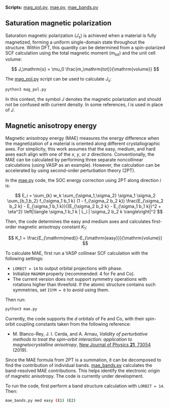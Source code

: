 **Scripts:** [mag_pol.py](https://github.com/tangzhao20/dftscr/blob/main/src/mag_pol.py), [mae.py](https://github.com/tangzhao20/dftscr/blob/main/src/mae.py), [mae_bands.py](https://github.com/tangzhao20/dftscr/blob/main/src/mae_bands.py)

## Saturation magnetic polarization

Saturation magnetic polarization (*J*<sub>s</sub>) is achieved when a material is fully magnetized, forming a uniform single-domain state throughout the structure. Within DFT, this quantity can be determined from a spin-polarized SCF calculation using the total magnetic moment (*m*<sub>tot</sub>) and the unit cell volume:  

$$
J_\mathrm{s} = \mu_0 \frac{m_\mathrm{tot}}{\mathrm{volume}}
$$

The [mag_pol.py](https://github.com/tangzhao20/dftscr/blob/main/src/mag_pol.py) script can be used to calculate *J*<sub>s</sub>:  

```bash
python3 mag_pol.py
```

In this context, the symbol *J* denotes the magnetic polarization and should not be confused with current density. In some references, *I* is used in place of *J*.  

## Magnetic anisotropy energy

Magnetic anisotropy energy (MAE) measures the energy difference when the magnetization of a material is oriented along different crystallographic axes. For simplicity, this work assumes that the easy, medium, and hard axes each align with one of the *x*, *y*, or *z* directions. Conventionally, the MAE can be calculated by performing three separate noncollinear calculations (using VASP as an example). However, the calculation can be accelerated by using second-order perturbation theory (2PT).

In the [mae.py](https://github.com/tangzhao20/dftscr/blob/main/src/mae.py) code, the SOC energy correction using 2PT along direction *i* is:

$$
E_i = \sum_{k} w_k 
\sum_{\sigma_1,\sigma_2} \sigma_1 \sigma_2 
\sum_{b_1,b_2} f_{\sigma_1 b_1 k} (1 - f_{\sigma_2 b_2 k}) 
\frac{E_{\sigma_2 b_2 k} - E_{\sigma_1 b_1 k}}{(E_{\sigma_2 b_2 k} - E_{\sigma_1 b_1 k})^2 + \eta^2} 
\left|\langle \sigma_1 b_1 k | L_i | \sigma_2 b_2 k \rangle\right|^2
$$

Then, the code determines the easy and medium axes and calculates first-order magnetic anisotropy constant *K*<sub>1</sub>:

$$
K_1 = \frac{E_{\mathrm{med}}-E_{\mathrm{easy}}}{\mathrm{volume}}
$$

To calculate MAE, first run a VASP collinear SCF calculation with the following settings:
- `LORBIT = 14` to output orbital projections with phase.  
- Initialize `MAGMOM` properly (recommended: 4 for Fe and Co).  
- The current version does not support symmetry operations with rotations higher than threefold. If the atomic structure contains such symmetries, set `ISYM = 0` to avoid using them.  

Then run:
```bash
python3 mae.py
```

Currently, the code supports the *d* orbitals of Fe and Co, with their spin-orbit coupling constants taken from the following reference:
* M. Blanco-Rey, J. I. Cerda, and A. Arnau, *Validity of perturbative methods to treat the spin–orbit interaction: application to magnetocrystalline anisotropy*, [New Journal of Physics **21**, 73054](https://dx.doi.org/10.1088/1367-2630/ab3060) (2019).  

Since the MAE formula from 2PT is a summation, it can be decomposed to find the contribution of individual bands. [mae_bands.py](https://github.com/tangzhao20/dftscr/blob/main/src/mae_bands.py) calculates the band-resolved MAE contributions. This helps identify the electronic origin of magnetic anisotropy. The code is currently under development.

To run the code, first perform a band structure calculation with `LORBIT = 14`. Then:
```bash
mae_bands.py med easy (E1) (E2)
```

